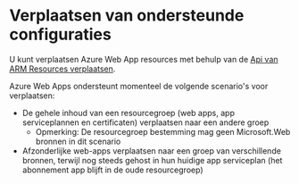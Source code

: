 <properties
    pageTitle="Web App Resources verplaatsen naar een andere groep"
    description="Beschrijving van de scenario's waarin u Web Apps en App Services uit een resourcegroep naar de andere verplaatsen kunt."
    services="app-service"
    documentationCenter=""
    authors="ZainRizvi"
    manager="wpickett"
    editor=""/>

<tags
    ms.service="app-service"
    ms.workload="web"
    ms.tgt_pltfrm="na"
    ms.devlang="na"
    ms.topic="article"
    ms.date="01/04/2016"
    ms.author="zarizvi"/>
    
# <a name="supported-move-configurations"></a>Verplaatsen van ondersteunde configuraties

U kunt verplaatsen Azure Web App resources met behulp van de [Api van ARM Resources verplaatsen](../resource-group-move-resources.md).

Azure Web Apps ondersteunt momenteel de volgende scenario's voor verplaatsen:

* De gehele inhoud van een resourcegroep (web apps, app serviceplannen en certificaten) verplaatsen naar een andere groep 
    * Opmerking: De resourcegroep bestemming mag geen Microsoft.Web bronnen in dit scenario
* Afzonderlijke web-apps verplaatsen naar een groep van verschillende bronnen, terwijl nog steeds gehost in hun huidige app serviceplan (het abonnement app blijft in de oude resourcegroep)
